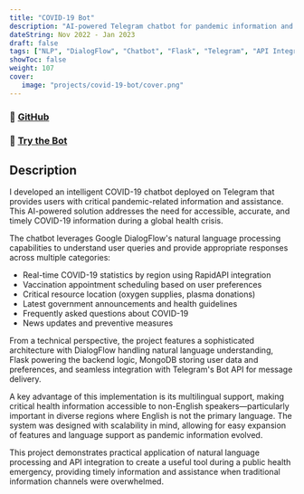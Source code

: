 ```yaml
---
title: "COVID-19 Bot"
description: "AI-powered Telegram chatbot for pandemic information and assistance"
dateString: Nov 2022 - Jan 2023
draft: false
tags: ["NLP", "DialogFlow", "Chatbot", "Flask", "Telegram", "API Integration", "JavaScript", "MongoDB"]
showToc: false
weight: 107
cover:
   image: "projects/covid-19-bot/cover.png"
--- 
```

### 🔗 [GitHub](https://github.com/faseehahmed26/Covid19-Bot)
### 🔗 [Try the Bot](https://t.me/covid_fabs_bot)

## Description

I developed an intelligent COVID-19 chatbot deployed on Telegram that provides users with critical pandemic-related information and assistance. This AI-powered solution addresses the need for accessible, accurate, and timely COVID-19 information during a global health crisis.

The chatbot leverages Google DialogFlow's natural language processing capabilities to understand user queries and provide appropriate responses across multiple categories:

- Real-time COVID-19 statistics by region using RapidAPI integration
- Vaccination appointment scheduling based on user preferences
- Critical resource location (oxygen supplies, plasma donations)
- Latest government announcements and health guidelines
- Frequently asked questions about COVID-19
- News updates and preventive measures

From a technical perspective, the project features a sophisticated architecture with DialogFlow handling natural language understanding, Flask powering the backend logic, MongoDB storing user data and preferences, and seamless integration with Telegram's Bot API for message delivery.

A key advantage of this implementation is its multilingual support, making critical health information accessible to non-English speakers—particularly important in diverse regions where English is not the primary language. The system was designed with scalability in mind, allowing for easy expansion of features and language support as pandemic information evolved.

This project demonstrates practical application of natural language processing and API integration to create a useful tool during a public health emergency, providing timely information and assistance when traditional information channels were overwhelmed.